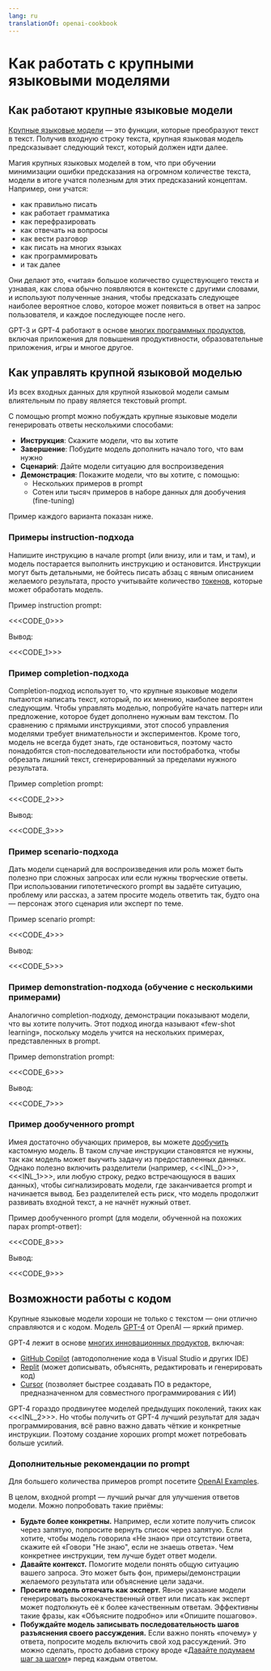 ```yaml
---
lang: ru
translationOf: openai-cookbook
---
```


# Как работать с крупными языковыми моделями

## Как работают крупные языковые модели

[Крупные языковые модели][Large language models Blog Post] — это функции, которые преобразуют текст в текст. Получив входную строку текста, крупная языковая модель предсказывает следующий текст, который должен идти далее.

Магия крупных языковых моделей в том, что при обучении минимизации ошибки предсказания на огромном количестве текста, модели в итоге учатся полезным для этих предсказаний концептам. Например, они учатся:

- как правильно писать
- как работает грамматика
- как перефразировать
- как отвечать на вопросы
- как вести разговор
- как писать на многих языках
- как программировать
- и так далее

Они делают это, «читая» большое количество существующего текста и узнавая, как слова обычно появляются в контексте с другими словами, и используют полученные знания, чтобы предсказать следующее наиболее вероятное слово, которое может появиться в ответ на запрос пользователя, и каждое последующее после него.

GPT-3 и GPT-4 работают в основе [многих программных продуктов][OpenAI Customer Stories], включая приложения для повышения продуктивности, образовательные приложения, игры и многое другое.

## Как управлять крупной языковой моделью

Из всех входных данных для крупной языковой модели самым влиятельным по праву является текстовый prompt.

С помощью prompt можно побуждать крупные языковые модели генерировать ответы несколькими способами:

- **Инструкция**: Скажите модели, что вы хотите
- **Завершение**: Побудите модель дополнить начало того, что вам нужно
- **Сценарий**: Дайте модели ситуацию для воспроизведения
- **Демонстрация**: Покажите модели, что вы хотите, с помощью:
  - Нескольких примеров в prompt
  - Сотен или тысяч примеров в наборе данных для дообучения (fine-tuning)

Пример каждого варианта показан ниже.

### Примеры instruction-подхода

Напишите инструкцию в начале prompt (или внизу, или и там, и там), и модель постарается выполнить инструкцию и остановится. Инструкции могут быть детальными, не бойтесь писать абзац с явным описанием желаемого результата, просто учитывайте количество [токенов](https://help.openai.com/en/articles/4936856-what-are-tokens-and-how-to-count-them), которые может обработать модель.

Пример instruction prompt:

&lt;&lt;&lt;CODE_0>>>

Вывод:

&lt;&lt;&lt;CODE_1>>>

### Пример completion-подхода

Completion-подход использует то, что крупные языковые модели пытаются написать текст, который, по их мнению, наиболее вероятен следующим. Чтобы управлять моделью, попробуйте начать паттерн или предложение, которое будет дополнено нужным вам текстом. По сравнению с прямыми инструкциями, этот способ управления моделями требует внимательности и экспериментов. Кроме того, модель не всегда будет знать, где остановиться, поэтому часто понадобятся стоп-последовательности или постобработка, чтобы обрезать лишний текст, сгенерированный за пределами нужного результата.

Пример completion prompt:

&lt;&lt;&lt;CODE_2>>>

Вывод:

&lt;&lt;&lt;CODE_3>>>

### Пример scenario-подхода

Дать модели сценарий для воспроизведения или роль может быть полезно при сложных запросах или если нужны творческие ответы. При использовании гипотетического prompt вы задаёте ситуацию, проблему или рассказ, а затем просите модель ответить так, будто она — персонаж этого сценария или эксперт по теме.

Пример scenario prompt:

&lt;&lt;&lt;CODE_4>>>

Вывод:

&lt;&lt;&lt;CODE_5>>>

### Пример demonstration-подхода (обучение с несколькими примерами)

Аналогично completion-подходу, демонстрации показывают модели, что вы хотите получить. Этот подход иногда называют «few-shot learning», поскольку модель учится на нескольких примерах, представленных в prompt.

Пример demonstration prompt:

&lt;&lt;&lt;CODE_6>>>

Вывод:

&lt;&lt;&lt;CODE_7>>>

### Пример дообученного prompt

Имея достаточно обучающих примеров, вы можете [дообучить][Fine Tuning Docs] кастомную модель. В таком случае инструкции становятся не нужны, так как модель может выучить задачу из предоставленных данных. Однако полезно включить разделители (например, &lt;&lt;&lt;INL_0>>>, &lt;&lt;&lt;INL_1>>>, или любую строку, редко встречающуюся в ваших данных), чтобы сигнализировать модели, где заканчивается prompt и начинается вывод. Без разделителей есть риск, что модель продолжит развивать входной текст, а не начнёт нужный ответ.

Пример дообученного prompt (для модели, обученной на похожих парах prompt-ответ):

&lt;&lt;&lt;CODE_8>>>

Вывод:

&lt;&lt;&lt;CODE_9>>>

## Возможности работы с кодом

Крупные языковые модели хороши не только с текстом — они отлично справляются и с кодом. Модель [GPT-4][GPT-4 and GPT-4 Turbo] от OpenAI — яркий пример.

GPT-4 лежит в основе [многих инновационных продуктов][OpenAI Customer Stories], включая:

- [GitHub Copilot] (автодополнение кода в Visual Studio и других IDE)
- [Replit](https://replit.com/) (может дописывать, объяснять, редактировать и генерировать код)
- [Cursor](https://cursor.sh/) (позволяет быстрее создавать ПО в редакторе, предназначенном для совместного программирования с ИИ)

GPT-4 гораздо продвинутее моделей предыдущих поколений, таких как &lt;&lt;&lt;INL_2>>>. Но чтобы получить от GPT-4 лучший результат для задач программирования, всё равно важно давать чёткие и конкретные инструкции. Поэтому создание хороших prompt может потребовать больше усилий.

### Дополнительные рекомендации по prompt

Для большего количества примеров prompt посетите [OpenAI Examples][OpenAI Examples].

В целом, входной prompt — лучший рычаг для улучшения ответов модели. Можно попробовать такие приёмы:

- **Будьте более конкретны.** Например, если хотите получить список через запятую, попросите вернуть список через запятую. Если хотите, чтобы модель говорила «Не знаю» при отсутствии ответа, скажите ей «Говори "Не знаю", если не знаешь ответа». Чем конкретнее инструкции, тем лучше будет ответ модели.
- **Давайте контекст.** Помогите модели понять общую ситуацию вашего запроса. Это может быть фон, примеры/демонстрации желаемого результата или объяснение цели задачи.
- **Просите модель отвечать как эксперт.** Явное указание модели генерировать высококачественный ответ или писать как эксперт может подтолкнуть её к более качественным ответам. Эффективны такие фразы, как «Объясните подробно» или «Опишите пошагово».
- **Побуждайте модель записывать последовательность шагов разъяснения своего рассуждения.** Если важно понять «почему» у ответа, попросите модель включить свой ход рассуждений. Это можно сделать, просто добавив строку вроде «[Давайте подумаем шаг за шагом](https://arxiv.org/abs/2205.11916)» перед каждым ответом.

[Fine Tuning Docs]: https://platform.openai.com/docs/guides/fine-tuning  
[OpenAI Customer Stories]: https://openai.com/customer-stories  
[Large language models Blog Post]: https://openai.com/research/better-language-models  
[GitHub Copilot]: https://github.com/features/copilot/  
[GPT-4 and GPT-4 Turbo]: https://platform.openai.com/docs/models/gpt-4-and-gpt-4-turbo  
[GPT3 Apps Blog Post]: https://openai.com/blog/gpt-3-apps/  
[OpenAI Examples]: https://platform.openai.com/examples